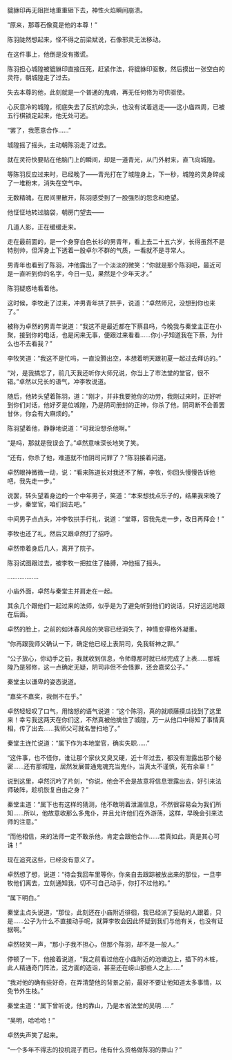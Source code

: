 貔貅印再无阻拦地重重砸下去，神性火焰瞬间崩溃。

“原来，那尊石像竟是他的本尊！”

陈羽陡然想起来，怪不得之前梁斌说，石像邪灵无法移动。

在这件事上，他倒是没有撒谎。

陈羽担心城隍被貔貅印直接压死，赶紧作法，将貔貅印驱散，然后摸出一张空白的灵符，朝城隍走了过去。

失去本尊的他，此刻就是一个普通的鬼魂，再无任何修为可供驱使。

心灰意冷的城隍，彻底失去了反抗的念头，也没有试着逃走——这小庙四周，已被五行棋锁定起来，他无处可逃。

“罢了，我愿意合作……”

城隍摇了摇头，主动朝陈羽走了过去。

就在灵符快要贴在他脑门上的瞬间，却是一道青光，从门外射来，直飞向城隍。

等陈羽反应过来时，已经晚了——青光打在了城隍身上，下一秒，城隍的灵身碎成了一堆粉末，消失在空气中。

无数精魄，在房间里散开，陈羽感受到了一股强烈的怨念和绝望。

他怔怔地转过脑袋，朝房门望去——

几道人影，正在缓缓走来。

走在最前面的，是一个身穿白色长衫的男青年，看上去二十五六岁，长得虽然不是特别帅，但浑身上下透着一股卓尔不群的气质，一看就不是寻常人。

男青年也看到了陈羽，冲他露出了一个淡淡的微笑：“你就是那个陈羽吧，最近可是一直听到你的名字，今日一见，果然是个少年天才。”

陈羽疑惑地看着他。

这时候，李牧走了过来，冲男青年拱了拱手，说道：“卓然师兄，没想到你也来了。”

被称为卓然的男青年说道：“我这不是最近都在下蔡县吗，今晚我与秦堂主正在小聚，接到你的电话，也是闲来无事，便跟过来看看……你小子知道我在下蔡，为什么也不去看我？”

李牧笑道：“我这不是忙吗，一直没腾出空，本想着明天跟初夏一起过去拜访的。”

“对，是我搞忘了，前几天我还听你大师兄说，你当上了市法堂的堂官，很不错。”卓然以兄长的语气，冲李牧说道。

随后，他转头望着陈羽，道：“刚才，并非我要抢你的功劳，我刚过来时，正好听到你们对话，他好歹是位城隍，乃是阴司册封的正神，你杀了他，阴司断不会善罢甘休，你会有大麻烦的。”

陈羽望着他，静静地说道：“可我没想杀他啊。”

“是吗，那就是我误会了。”卓然意味深长地笑了笑。

“还有，你杀了他，难道就不怕阴司问罪了？”陈羽接着问道。

卓然眼神微微一动，说：“看来陈道长对我还不了解，李牧，你回头慢慢告诉他吧，我先走一步。”

说罢，转头望着身边的一个中年男子，笑道：“本来想找点乐子的，结果我来晚了一步，秦堂官，咱们回去吧。”

中间男子点点头，冲李牧拱手行礼，说道：“堂尊，容我先走一步，改日再拜会！”

李牧也还了礼，然后又跟卓然打了招呼。

卓然带着身后几人，离开了院子。

陈羽试图跟过去，被李牧一把拉住了胳膊，冲他摇了摇头。

………………

小庙外面，卓然与秦堂主并肩走在一起。

其余几个跟他们一起过来的法师，似乎是为了避免听到他们的说话，只好远远地跟在后面。

卓然的脸上，之前的如沐春风般的笑容已经消失了，神情变得格外凝重。

“你再跟我师父确认一下，确定他已经上表阴司，免我斩神之罪。”

“公子放心，你动手之前，我就收到信息，令师尊那时就已经完成了上表……那城隍乃是邪修，这一点确定无疑，阴司非但不会怪罪，还会嘉奖公子。”

秦堂主以谦卑的姿态说道。

“嘉奖不嘉奖，我倒不在乎。”

卓然轻轻叹了口气，用恼怒的语气说道：“这个陈羽，真的就顺藤摸瓜找到了这里来！幸亏我这两天在你们这，不然真被他擒住了城隍，万一从他口中得知了事情真相，传了出去……我师父可就名誉扫地了。”

秦堂主连忙说道：“属下作为本地堂官，确实失职……”

“这件事，也不怪你，谁让那个家伙又臭又硬，近十年过去，都没有泄露出那个秘密……还有那城隍，居然发展普通鬼魂充当鬼仆，当真太不谨慎，死有余辜！”

说到这里，卓然沉吟了片刻，“你说，他会不会是故意将信息泄露出去，好引来法师破阵，趁机恢复自由之身？”

秦堂主道：“属下也有这样的猜测，他不敢明着泄漏信息，不然很容易会为我们所知……所以，他故意收那么多鬼仆，并且允许他们在外游荡，这样，早晚会引来法师的注意。”

“而他相信，来的法师一定不敢杀他，肯定会跟他合作……若真如此，真是其心可诛！”

现在追究这些，已经没有意义了。

卓然想了想，说道：“待会我回车里等你，你亲自去跟踪被放出来的那位，一旦李牧他们离去，立刻通知我，切不可自己动手，你打不过他的。”

“属下明白。”

秦堂主点头说道，“那位，此刻还在小庙附近徘徊，我已经派了妥贴的人跟着，只是……公子为什么不直接动手呢，就算李牧会因此怀疑到我们与他有关，也没有证据啊。”

卓然轻笑一声，“那小子我不担心，但那个陈羽，却不是一般人。”

停顿了一下，他接着说道，“我之前看过他在小庙附近的池塘边上，插下的木桩，此人精通奇门阵法，这方面的造诣，甚至还在崂山那些人之上……”

“我对他的确有些好奇，在弄清楚他的背景之前，最好不要让他知道太多事情，以免节外生枝。”

秦堂主道：“属下曾听说，他的靠山，乃是本省法堂的吴明……”

“吴明，哈哈哈！”

卓然失声笑了起来。

“一个多年不得志的投机混子而已，他有什么资格做陈羽的靠山？”
